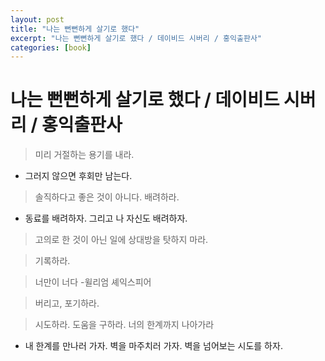 ```yaml
---
layout: post
title: "나는 뻔뻔하게 살기로 했다"
excerpt: "나는 뻔뻔하게 살기로 했다 / 데이비드 시버리 / 홍익출판사"
categories: [book]
---
```


# 나는 뻔뻔하게 살기로 했다 / 데이비드 시버리 / 홍익출판사

> 미리 거절하는 용기를 내라.

- 그러지 않으면 후회만 남는다.

> 솔직하다고 좋은 것이 아니다. 배려하라.

- 동료를 배려하자. 그리고 나 자신도 배려하자.

> 고의로 한 것이 아닌 일에 상대방을 탓하지 마라.

> 기록하라.

> 너만이 너다 -윌리엄 셰익스피어

> 버리고, 포기하라.

> 시도하라. 도움을 구하라. 너의 한계까지 나아가라

- 내 한계를 만나러 가자. 벽을 마주치러 가자. 벽을 넘어보는 시도를 하자.
